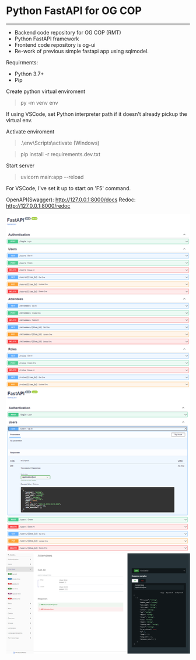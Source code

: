 # Python FastAPI for OG COP
---------------------
* Backend code repository for OG COP (RMT)
* Python FastAPI framework
* Frontend code repository is og-ui
* Re-work of previous simple fastapi app using sqlmodel.

Requirments:
* Python 3.7+
* Pip


Create python virtual enviroment
> py -m venv env


If using VSCode, set Python interpreter path if it doesn't already pickup the virtual env.


Activate enviroment
> .\env\Scripts\activate (Windows)

> pip install -r requirements.dev.txt

Start server
> uvicorn main:app --reload

For VSCode, I've set it up to start on 'F5' command.

OpenAPI(Swagger): http://127.0.0.1:8000/docs
Redoc: http://127.0.0.1:8000/redoc

![FastAPI doc page](img/Screenshot_2023-10-25_172321.png)
![FastAPI doc page param and response](img/Screenshot_2023-10-25_172409.png)
![FastAPI redoc page](img/Screenshot_2023-10-25_172526.png)
